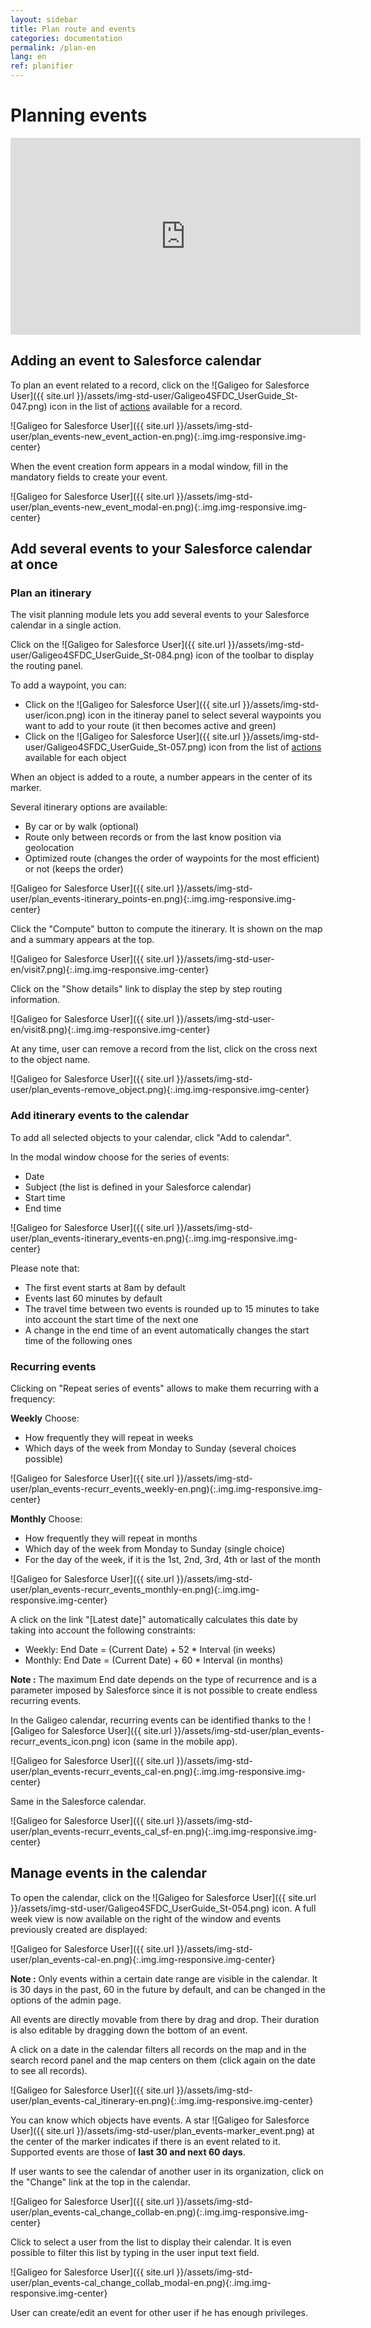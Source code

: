 ```yaml
---
layout: sidebar
title: Plan route and events
categories: documentation
permalink: /plan-en
lang: en
ref: planifier
---
```


# Planning events

<iframe style="display:block;" class="img-center" width="560" height="315" src="https://www.youtube.com/embed/lObRYU-E9CQ" frameborder="0" allowfullscreen></iframe>

## Adding an event to Salesforce calendar

To plan an event related to a record, click on the ![Galigeo for Salesforce User]({{ site.url }}/assets/img-std-user/Galigeo4SFDC_UserGuide_St-047.png) icon in the list of [actions](/actions-en) available for a record.

![Galigeo for Salesforce User]({{ site.url }}/assets/img-std-user/plan_events-new_event_action-en.png){:.img.img-responsive.img-center}

When the event creation form appears in a modal window, fill in the mandatory fields to create your event.

![Galigeo for Salesforce User]({{ site.url }}/assets/img-std-user/plan_events-new_event_modal-en.png){:.img.img-responsive.img-center}

## Add several events to your Salesforce calendar at once

### Plan an itinerary

The visit planning module lets you add several events to your Salesforce calendar in a single action.

Click on the ![Galigeo for Salesforce User]({{ site.url }}/assets/img-std-user/Galigeo4SFDC_UserGuide_St-084.png) icon of the toolbar to display the routing panel.

To add a waypoint, you can:
- Click on the ![Galigeo for Salesforce User]({{ site.url }}/assets/img-std-user/icon.png) icon in the itineray panel to select several waypoints you want to add to your route (it then becomes active and green)
- Click on the ![Galigeo for Salesforce User]({{ site.url }}/assets/img-std-user/Galigeo4SFDC_UserGuide_St-057.png) icon from the list of [actions](/actions-en) available for each object

When an object is added to a route, a number appears in the center of its marker.

Several itinerary options are available:

- By car or by walk (optional)
- Route only between records or from the last know position via geolocation
- Optimized route (changes the order of waypoints for the most efficient) or not (keeps the order)

![Galigeo for Salesforce User]({{ site.url }}/assets/img-std-user/plan_events-itinerary_points-en.png){:.img.img-responsive.img-center}

Click the "Compute" button to compute the itinerary. It is shown on the map and a summary appears at the top. 

![Galigeo for Salesforce User]({{ site.url }}/assets/img-std-user-en/visit7.png){:.img.img-responsive.img-center}

Click on the "Show details" link to display the step by step routing information.

![Galigeo for Salesforce User]({{ site.url }}/assets/img-std-user-en/visit8.png){:.img.img-responsive.img-center}

At any time, user can remove a record from the list, click on the cross next to the object name.

![Galigeo for Salesforce User]({{ site.url }}/assets/img-std-user/plan_events-remove_object.png){:.img.img-responsive.img-center}

### Add itinerary events to the calendar

To add all selected objects to your calendar, click "Add to calendar".

In the modal window choose for the series of events:
- Date
- Subject (the list is defined in your Salesforce calendar)
- Start time
- End time

![Galigeo for Salesforce User]({{ site.url }}/assets/img-std-user/plan_events-itinerary_events-en.png){:.img.img-responsive.img-center}

Please note that:
- The first event starts at 8am by default
- Events last 60 minutes by default
- The travel time between two events is rounded up to 15 minutes to take into account the start time of the next one
- A change in the end time of an event automatically changes the start time of the following ones

### Recurring events

Clicking on "Repeat series of events" allows to make them recurring with a frequency:

**Weekly**
Choose:
- How frequently they will repeat in weeks
- Which days of the week from Monday to Sunday (several choices possible)

![Galigeo for Salesforce User]({{ site.url }}/assets/img-std-user/plan_events-recurr_events_weekly-en.png){:.img.img-responsive.img-center}

**Monthly**
Choose:
- How frequently they will repeat in months
- Which day of the week from Monday to Sunday (single choice)
- For the day of the week, if it is the 1st, 2nd, 3rd, 4th or last of the month

![Galigeo for Salesforce User]({{ site.url }}/assets/img-std-user/plan_events-recurr_events_monthly-en.png){:.img.img-responsive.img-center}

A click on the link "[Latest date]" automatically calculates this date by taking into account the following constraints:
- Weekly: End Date = (Current Date) + 52 * Interval (in weeks)
- Monthly: End Date = (Current Date) + 60 * Interval (in months)

<div class="alert alert-info" role="alert"> <strong>Note :</strong> The maximum End date depends on the type of recurrence and is a parameter imposed by Salesforce since it is not possible to create endless recurring events.</div>

In the Galigeo calendar, recurring events can be identified thanks to the ![Galigeo for Salesforce User]({{ site.url }}/assets/img-std-user/plan_events-recurr_events_icon.png) icon (same in the mobile app).

![Galigeo for Salesforce User]({{ site.url }}/assets/img-std-user/plan_events-recurr_events_cal-en.png){:.img.img-responsive.img-center}

Same in the Salesforce calendar.

![Galigeo for Salesforce User]({{ site.url }}/assets/img-std-user/plan_events-recurr_events_cal_sf-en.png){:.img.img-responsive.img-center}

## Manage events in the calendar

To open the calendar, click on the ![Galigeo for Salesforce User]({{ site.url }}/assets/img-std-user/Galigeo4SFDC_UserGuide_St-054.png) icon. A full week view is now available on the right of the window and events previously created are displayed:

![Galigeo for Salesforce User]({{ site.url }}/assets/img-std-user/plan_events-cal-en.png){:.img.img-responsive.img-center}

<div class="alert alert-info" role="alert"> <strong>Note :</strong> Only events within a certain date range are visible in the calendar. It is 30 days in the past, 60 in the future by default, and can be changed in the options of the admin page.</div>

All events are directly movable from there by drag and drop. Their duration is also editable by dragging down the bottom of an event.

A click on a date in the calendar filters all records on the map and in the search record panel and the map centers on them (click again on the date to see all records).

![Galigeo for Salesforce User]({{ site.url }}/assets/img-std-user/plan_events-cal_itinerary-en.png){:.img.img-responsive.img-center}

You can know which objects have events. A star ![Galigeo for Salesforce User]({{ site.url }}/assets/img-std-user/plan_events-marker_event.png) at the center of the marker indicates if there is an event related to it.
Supported events are those of **last 30 and next 60 days**.

If user wants to see the calendar of another user in its organization, click on the "Change" link at the top in the calendar.

![Galigeo for Salesforce User]({{ site.url }}/assets/img-std-user/plan_events-cal_change_collab-en.png){:.img.img-responsive.img-center}

Click to select a user from the list to display their calendar. It is even possible to filter this list by typing in the user input text field.

![Galigeo for Salesforce User]({{ site.url }}/assets/img-std-user/plan_events-cal_change_collab_modal-en.png){:.img.img-responsive.img-center}

User can create/edit an event for other user if he has enough privileges.
